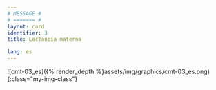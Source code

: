 ```yaml
---
# MESSAGE #
# ======= #
layout: card
identifier: 3
title: Lactancia materna

lang: es
---
```


![cmt-03_es]({% render_depth %}assets/img/graphics/cmt-03_es.png){:class="my-img-class"}
